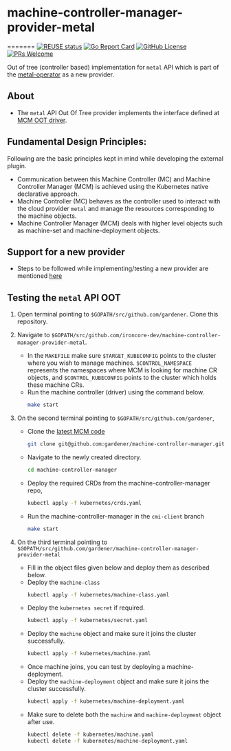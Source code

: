 # machine-controller-manager-provider-metal
=======
[![REUSE status](https://api.reuse.software/badge/github.com/ironcore-dev/machine-controller-manager-provider-metal)](https://api.reuse.software/info/github.com/ironcore-dev/machine-controller-manager-provider-metal)
[![Go Report Card](https://goreportcard.com/badge/github.com/ironcore-dev/machine-controller-manager-provider-metal)](https://goreportcard.com/report/github.com/ironcore-dev/machine-controller-manager-provider-metal)
[![GitHub License](https://img.shields.io/static/v1?label=License&message=Apache-2.0&color=blue)](LICENSE)
[![PRs Welcome](https://img.shields.io/badge/PRs-welcome-brightgreen.svg)](https://makeapullrequest.com)

Out of tree (controller based) implementation for `metal` API which is part of the 
[metal-operator](https://github.com/ironcore-dev/metal-operator) as a new provider.

## About
- The `metal` API Out Of Tree provider implements the interface defined at [MCM OOT driver](https://github.com/gardener/machine-controller-manager/blob/master/pkg/util/provider/driver/driver.go).

## Fundamental Design Principles:

Following are the basic principles kept in mind while developing the external plugin.
* Communication between this Machine Controller (MC) and Machine Controller Manager (MCM) is achieved using the Kubernetes native declarative approach.
* Machine Controller (MC) behaves as the controller used to interact with the cloud provider `metal` and manage the resources corresponding to the machine objects.
* Machine Controller Manager (MCM) deals with higher level objects such as machine-set and machine-deployment objects.

## Support for a new provider

- Steps to be followed while implementing/testing a new provider are mentioned [here](https://github.com/gardener/machine-controller-manager/blob/master/docs/development/cp_support_new.md)

## Testing the `metal` API OOT

1. Open terminal pointing to `$GOPATH/src/github.com/gardener`. Clone this repository.

2. Navigate to `$GOPATH/src/github.com/ironcore-dev/machine-controller-manager-provider-metal`.
    - In the `MAKEFILE` make sure `$TARGET_KUBECONFIG` points to the cluster where you wish to manage machines. `$CONTROL_NAMESPACE` represents the namespaces where MCM is looking for machine CR objects, and `$CONTROL_KUBECONFIG` points to the cluster which holds these machine CRs.
    - Run the machine controller (driver) using the command below.
        ```bash
        make start
        ```
3. On the second terminal pointing to `$GOPATH/src/github.com/gardener`,
    - Clone the [latest MCM code](https://github.com/gardener/machine-controller-manager)
        ```bash
        git clone git@github.com:gardener/machine-controller-manager.git
        ```
    - Navigate to the newly created directory.
        ```bash
        cd machine-controller-manager
        ```
    - Deploy the required CRDs from the machine-controller-manager repo,
        ```bash
        kubectl apply -f kubernetes/crds.yaml
        ```
    - Run the machine-controller-manager in the `cmi-client` branch
        ```bash
        make start
        ```
4. On the third terminal pointing to `$GOPATH/src/github.com/gardener/machine-controller-manager-provider-metal`
    - Fill in the object files given below and deploy them as described below.
    - Deploy the `machine-class`
        ```bash
        kubectl apply -f kubernetes/machine-class.yaml
        ```
    - Deploy the `kubernetes secret` if required.
        ```bash
        kubectl apply -f kubernetes/secret.yaml
        ```
    - Deploy the `machine` object and make sure it joins the cluster successfully.
        ```bash
        kubectl apply -f kubernetes/machine.yaml
        ```
    - Once machine joins, you can test by deploying a machine-deployment.
    - Deploy the `machine-deployment` object and make sure it joins the cluster successfully.
        ```bash
        kubectl apply -f kubernetes/machine-deployment.yaml
        ```
    - Make sure to delete both the `machine` and `machine-deployment` object after use.
        ```bash
        kubectl delete -f kubernetes/machine.yaml
        kubectl delete -f kubernetes/machine-deployment.yaml
